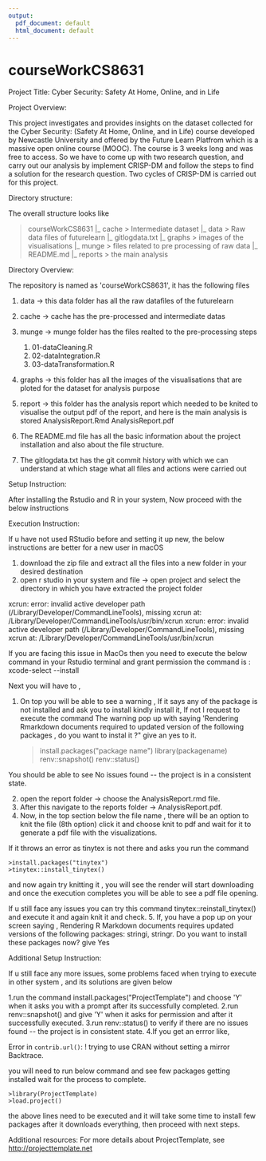 ```yaml
---
output:
  pdf_document: default
  html_document: default
---
```

# courseWorkCS8631
Project Title: Cyber Security: Safety At Home, Online, and in Life

Project Overview:

This project investigates and provides insights on the dataset collected for the Cyber Security: (Safety At Home, Online, and in Life) course developed by Newcastle University and offered by the Future Learn Platfrom which is a massive 
open online course (MOOC). The course is 3 weeks long and was free to access. So we have to come up with two research question, and carry out our analysis by implement CRISP-DM and follow the steps to find a solution for the research question.
Two cycles of CRISP-DM is carried out for this project.

Directory structure:

The overall structure looks like 
> courseWorkCS8631
    |_ cache > Intermediate dataset
    |_ data > Raw data files of futurelearn
    |_ gitlogdata.txt
    |_ graphs > images of the visualisations
    |_ munge > files related to pre processing of raw data
    |_ README.md
    |_ reports > the main analysis 
    
Directory Overview:

The repository is named as 'courseWorkCS8631', it has the following files

1. data -> this data folder has all the raw datafiles of the futurelearn 
2. cache -> cache has the pre-processed and intermediate datas
3. munge -> munge folder has the files realted to the pre-processing steps 
    
    1. 01-dataCleaning.R
    2. 02-dataIntegration.R
    3. 03-dataTransformation.R
    
4. graphs -> this folder has all the images of the visualisations that are ploted for the dataset for analysis purpose
5. report -> this folder has the analysis report which needed to be knited to visualise the output pdf of the report, and here is the main analysis is stored
    AnalysisReport.Rmd
    AnalysisReport.pdf
    
6. The README.md file has all the basic information about the project installation and also about the file structure.
7. The gitlogdata.txt has the git commit history with which we can understand at which stage what all files and actions were carried out


Setup Instruction:

After installing the Rstudio and R in your system, Now proceed with the below instructions

Execution Instruction:

If u have not used RStudio before and setting it up new, the below instructions are better for a new user in macOS
 
1. download the zip file and extract all the files into a new folder in your desired destination 
2. open r studio in your system and file -> open project and select the directory in which you have extracted the project folder

xcrun: error: invalid active developer path (/Library/Developer/CommandLineTools), missing xcrun at: /Library/Developer/CommandLineTools/usr/bin/xcrun
xcrun: error: invalid active developer path (/Library/Developer/CommandLineTools), missing xcrun at: /Library/Developer/CommandLineTools/usr/bin/xcrun

If you are facing this issue in MacOs then you need to execute the below command in your Rstudio terminal and grant permission
 the command is : xcode-select --install

Next you will have to ,

1. On top you will be able to see a warning , If it says any of the package is not installed and ask you to install kindly install it, If not I request to execute the command 
The warning  pop up with saying 'Rendering Rmarkdown documents required to updated version of the following packages , do you want to instal it ?" give an yes to it.
   
    >install.packages("package name")
    > library(packagename)
    > renv::snapshot()
    > renv::status()
   
You should be able to see No issues found -- the project is in a consistent state.

2. open the report folder -> choose the AnalysisReport.rmd file.
3. After this navigate to the reports folder -> AnalysisReport.pdf.
4. Now, in the top section below the file name , there will be an option to knit the file (8th option) click it and choose knit to pdf and wait for it to generate a pdf file with the visualizations.

If it throws an error as tinytex is not there and asks you run the command 

    >install.packages("tinytex")
    >tinytex::install_tinytex()
 
and now again try knitting it , you will see the render will start downloading and once the execution completes you will be able to see a pdf file opening.

If u still face any issues you can try this command tinytex::reinstall_tinytex() and execute it and again knit it and check.
5. If, you have a pop up on your screen saying , Rendering R Markdown documents requires updated versions of the following packages: stringi, stringr.
Do you want to install these packages now? give Yes

Additional Setup Instruction:

If u still face any more issues, some problems faced when trying to execute in other system , and its solutions are given below

1.run the command install.packages("ProjectTemplate") and choose 'Y' when it asks you with a prompt after its successfully completed.
2.run renv::snapshot() and give 'Y' when it asks for permission and after it successfully executed.
3.run renv::status() to verify if there are no issues found -- the project is in consistent state.
4.If you get an errror like,
                 
 Error in `contrib.url()`: ! trying to use CRAN without setting a mirror Backtrace.

you will need to run below command and see few packages getting installed wait for the process to complete.
 
    >library(ProjectTemplate)
    >load.project()

the above lines need to be executed and it will take some time to install few packages after it downloads everything, then proceed with next steps.

Additional resources: 
For more details about ProjectTemplate, see http://projecttemplate.net

